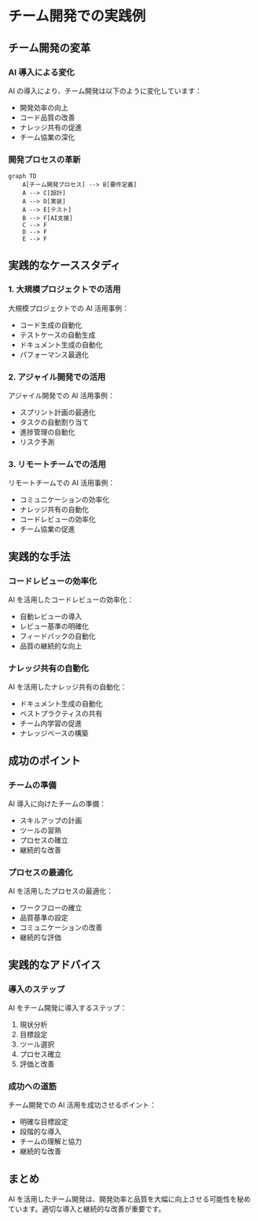# チーム開発での実践例

## チーム開発の変革

### AI 導入による変化

AI の導入により、チーム開発は以下のように変化しています：

- 開発効率の向上
- コード品質の改善
- ナレッジ共有の促進
- チーム協業の深化

### 開発プロセスの革新

```mermaid
graph TD
    A[チーム開発プロセス] --> B[要件定義]
    A --> C[設計]
    A --> D[実装]
    A --> E[テスト]
    B --> F[AI支援]
    C --> F
    D --> F
    E --> F
```

## 実践的なケーススタディ

### 1. 大規模プロジェクトでの活用

大規模プロジェクトでの AI 活用事例：

- コード生成の自動化
- テストケースの自動生成
- ドキュメント生成の自動化
- パフォーマンス最適化

### 2. アジャイル開発での活用

アジャイル開発での AI 活用事例：

- スプリント計画の最適化
- タスクの自動割り当て
- 進捗管理の自動化
- リスク予測

### 3. リモートチームでの活用

リモートチームでの AI 活用事例：

- コミュニケーションの効率化
- ナレッジ共有の自動化
- コードレビューの効率化
- チーム協業の促進

## 実践的な手法

### コードレビューの効率化

AI を活用したコードレビューの効率化：

- 自動レビューの導入
- レビュー基準の明確化
- フィードバックの自動化
- 品質の継続的な向上

### ナレッジ共有の自動化

AI を活用したナレッジ共有の自動化：

- ドキュメント生成の自動化
- ベストプラクティスの共有
- チーム内学習の促進
- ナレッジベースの構築

## 成功のポイント

### チームの準備

AI 導入に向けたチームの準備：

- スキルアップの計画
- ツールの習熟
- プロセスの確立
- 継続的な改善

### プロセスの最適化

AI を活用したプロセスの最適化：

- ワークフローの確立
- 品質基準の設定
- コミュニケーションの改善
- 継続的な評価

## 実践的なアドバイス

### 導入のステップ

AI をチーム開発に導入するステップ：

1. 現状分析
2. 目標設定
3. ツール選択
4. プロセス確立
5. 評価と改善

### 成功への道筋

チーム開発での AI 活用を成功させるポイント：

- 明確な目標設定
- 段階的な導入
- チームの理解と協力
- 継続的な改善

## まとめ

AI を活用したチーム開発は、開発効率と品質を大幅に向上させる可能性を秘めています。適切な導入と継続的な改善が重要です。
